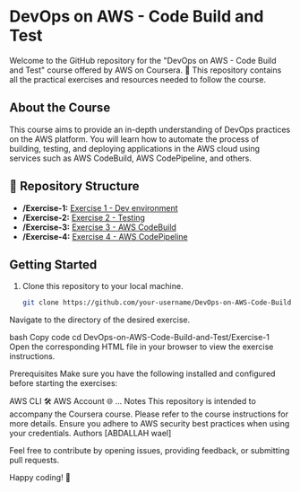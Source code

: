 # DevOps on AWS - Code Build and Test

Welcome to the GitHub repository for the "DevOps on AWS - Code Build and Test" course offered by AWS on Coursera. 🚀 This repository contains all the practical exercises and resources needed to follow the course.

 
 ## About the Course

This course aims to provide an in-depth understanding of DevOps practices on the AWS platform. You will learn how to automate the process of building, testing, and deploying applications in the AWS cloud using services such as AWS CodeBuild, AWS CodePipeline, and others.

## 📂 Repository Structure

- **/Exercise-1:** [Exercise 1 - Dev environment](Exercise%201_%20Dev%20environment.html)
- **/Exercise-2:** [Exercise 2 - Testing](Exercise%202_%20Testing.html)
- **/Exercise-3:** [Exercise 3 - AWS CodeBuild](Exercise%203_%20AWS%20CodeBuild.html)
- **/Exercise-4:** [Exercise 4 - AWS CodePipeline](Exercise%204_%20AWS%20CodePipeline.html)



  
## Getting Started

1. Clone this repository to your local machine.
   ```bash
   git clone https://github.com/your-username/DevOps-on-AWS-Code-Build-and-Test.git
Navigate to the directory of the desired exercise.

bash
Copy code
cd DevOps-on-AWS-Code-Build-and-Test/Exercise-1
Open the corresponding HTML file in your browser to view the exercise instructions.

Prerequisites
Make sure you have the following installed and configured before starting the exercises:

AWS CLI 🛠️
AWS Account 🌐
...
Notes
This repository is intended to accompany the Coursera course. Please refer to the course instructions for more details.
Ensure you adhere to AWS security best practices when using your credentials.
Authors
[ABDALLAH wael]

Feel free to contribute by opening issues, providing feedback, or submitting pull requests.

Happy coding! 🎉
